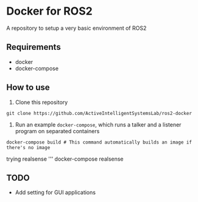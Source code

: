 # Docker for ROS2

A repository to setup a very basic environment of ROS2

## Requirements 
- docker 
- docker-compose
## How to use 

1. Clone this repository
```
git clone https://github.com/ActiveIntelligentSystemsLab/ros2-docker
```
1. Run an example `docker-compose`, which runs a talker and a listener program on separated containers
```
docker-compose build # This command automatically builds an image if there's no image
```

trying realsense
'''
docker-compose realsense



## TODO

- Add setting for GUI applications
